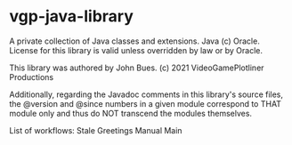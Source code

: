 # vgp-java-library
A private collection of Java classes and extensions. Java (c) Oracle. License for this library is valid unless overridden by law or by Oracle.

This library was authored by John Bues.
(c) 2021 VideoGamePlotliner Productions

Additionally, regarding the Javadoc comments in this library's source files,
the @version and @since numbers in a given module correspond to THAT module
only and thus do NOT transcend the modules themselves.

List of workflows:
Stale
Greetings
Manual
Main